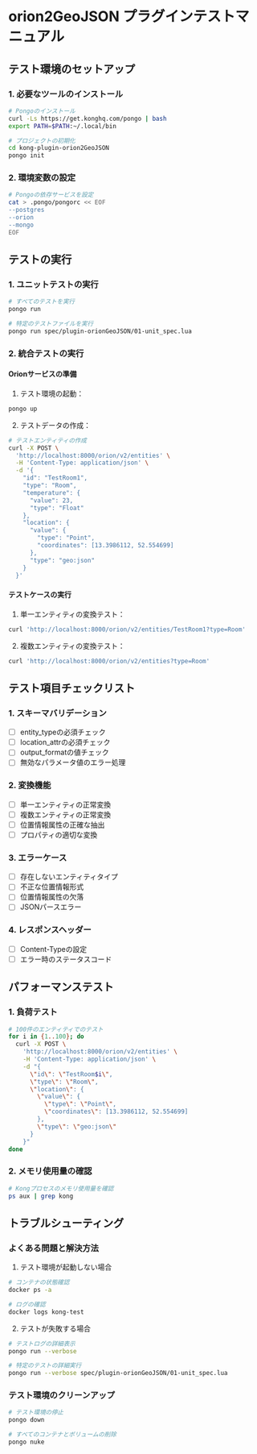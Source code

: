 # orion2GeoJSON プラグインテストマニュアル

## テスト環境のセットアップ

### 1. 必要なツールのインストール
```bash
# Pongoのインストール
curl -Ls https://get.konghq.com/pongo | bash
export PATH=$PATH:~/.local/bin

# プロジェクトの初期化
cd kong-plugin-orion2GeoJSON
pongo init
```

### 2. 環境変数の設定
```bash
# Pongoの依存サービスを設定
cat > .pongo/pongorc << EOF
--postgres
--orion
--mongo
EOF
```

## テストの実行

### 1. ユニットテストの実行
```bash
# すべてのテストを実行
pongo run

# 特定のテストファイルを実行
pongo run spec/plugin-orionGeoJSON/01-unit_spec.lua
```

### 2. 統合テストの実行

#### Orionサービスの準備
1. テスト環境の起動：
```bash
pongo up
```

2. テストデータの作成：
```bash
# テストエンティティの作成
curl -X POST \
  'http://localhost:8000/orion/v2/entities' \
  -H 'Content-Type: application/json' \
  -d '{
    "id": "TestRoom1",
    "type": "Room",
    "temperature": {
      "value": 23,
      "type": "Float"
    },
    "location": {
      "value": {
        "type": "Point",
        "coordinates": [13.3986112, 52.554699]
      },
      "type": "geo:json"
    }
  }'
```

#### テストケースの実行
1. 単一エンティティの変換テスト：
```bash
curl 'http://localhost:8000/orion/v2/entities/TestRoom1?type=Room'
```

2. 複数エンティティの変換テスト：
```bash
curl 'http://localhost:8000/orion/v2/entities?type=Room'
```

## テスト項目チェックリスト

### 1. スキーマバリデーション
- [ ] entity_typeの必須チェック
- [ ] location_attrの必須チェック
- [ ] output_formatの値チェック
- [ ] 無効なパラメータ値のエラー処理

### 2. 変換機能
- [ ] 単一エンティティの正常変換
- [ ] 複数エンティティの正常変換
- [ ] 位置情報属性の正確な抽出
- [ ] プロパティの適切な変換

### 3. エラーケース
- [ ] 存在しないエンティティタイプ
- [ ] 不正な位置情報形式
- [ ] 位置情報属性の欠落
- [ ] JSONパースエラー

### 4. レスポンスヘッダー
- [ ] Content-Typeの設定
- [ ] エラー時のステータスコード

## パフォーマンステスト

### 1. 負荷テスト
```bash
# 100件のエンティティでのテスト
for i in {1..100}; do
  curl -X POST \
    'http://localhost:8000/orion/v2/entities' \
    -H 'Content-Type: application/json' \
    -d "{
      \"id\": \"TestRoom$i\",
      \"type\": \"Room\",
      \"location\": {
        \"value\": {
          \"type\": \"Point\",
          \"coordinates\": [13.3986112, 52.554699]
        },
        \"type\": \"geo:json\"
      }
    }"
done
```

### 2. メモリ使用量の確認
```bash
# Kongプロセスのメモリ使用量を確認
ps aux | grep kong
```

## トラブルシューティング

### よくある問題と解決方法

1. テスト環境が起動しない場合
```bash
# コンテナの状態確認
docker ps -a

# ログの確認
docker logs kong-test
```

2. テストが失敗する場合
```bash
# テストログの詳細表示
pongo run --verbose

# 特定のテストの詳細実行
pongo run --verbose spec/plugin-orionGeoJSON/01-unit_spec.lua
```

### テスト環境のクリーンアップ
```bash
# テスト環境の停止
pongo down

# すべてのコンテナとボリュームの削除
pongo nuke
